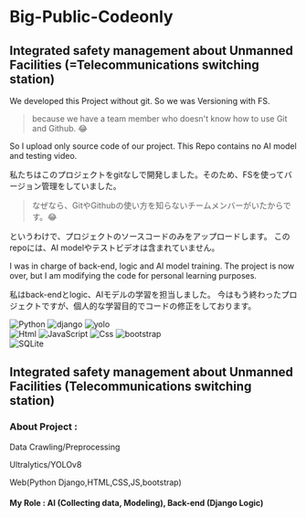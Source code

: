 # Big-Public-Codeonly
## Integrated safety management about Unmanned Facilities (=**Telecommunications switching station)**

We developed this Project without git. So we was Versioning with FS.
> because we have a team member who doesn't know how to use Git and Github. 😂


So I upload only source code of our project.
This Repo contains no AI model and testing video.

私たちはこのプロジェクトをgitなしで開発しました。そのため、FSを使ってバージョン管理をしていました。

> なぜなら、GitやGithubの使い方を知らないチームメンバーがいたからです。😂

というわけで、プロジェクトのソースコードのみをアップロードします。
このrepoには、AI modelやテストビデオは含まれていません。


I was in charge of back-end, logic and AI model training.
The project is now over, but I am modifying the code for personal learning purposes.


私はback-endとlogic、AIモデルの学習を担当しました。
今はもう終わったプロジェクトですが、個人的な学習目的でコードの修正をしております。


<img alt="Python" src ="https://img.shields.io/badge/Python-3776AB.svg?&style=for-the-badge&logo=Python&logoColor=white"/>
<img alt="django" src ="https://img.shields.io/badge/django-092E20.svg?&style=for-the-badge&logo=django&logoColor=white"/>
<img alt="yolo" src ="https://img.shields.io/badge/yolov8-ee99ee.svg?&style=for-the-badge&logo=github&logoColor=white"/>
<div></div>
<img alt="Html" src ="https://img.shields.io/badge/HTML5-E34F26.svg?&style=for-the-badge&logo=HTML5&logoColor=white"/>
<img alt="JavaScript" src ="https://img.shields.io/badge/JavaScriipt-F7DF1E.svg?&style=for-the-badge&logo=JavaScript&logoColor=black"/>
<img alt="Css" src ="https://img.shields.io/badge/CSS3-1572B6.svg?&style=for-the-badge&logo=CSS3&logoColor=white"/>
<img alt="bootstrap" src ="https://img.shields.io/badge/bootstrap-573A7D.svg?&style=for-the-badge&logo=bootstrap&logoColor=white"/>
<div></div>
<img alt="SQLite" src ="https://img.shields.io/badge/SQLite-3776AB.svg?&style=for-the-badge&logo=SQLite&logoColor=white"/>


## Integrated safety management about Unmanned Facilities (**Telecommunications switching station)**

### About Project :

Data Crawling/Preprocessing

Ultralytics/YOLOv8

Web(Python Django,HTML,CSS,JS,bootstrap)

#### My Role : AI (Collecting data, Modeling), Back-end (Django Logic)

